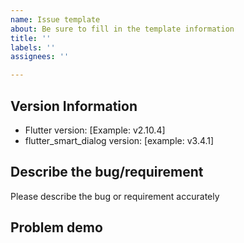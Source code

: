 ```yaml
---
name: Issue template
about: Be sure to fill in the template information
title: ''
labels: ''
assignees: ''

---
```


## Version Information
- Flutter version: [Example: v2.10.4]
- flutter_smart_dialog version: [example: v3.4.1]

## Describe the bug/requirement
Please describe the bug or requirement accurately

## Problem demo
<!-- Provide the simplest demo (executable main file) that can reproduce the problem, which can save a lot of communication time, quickly locate and solve the problem -->
